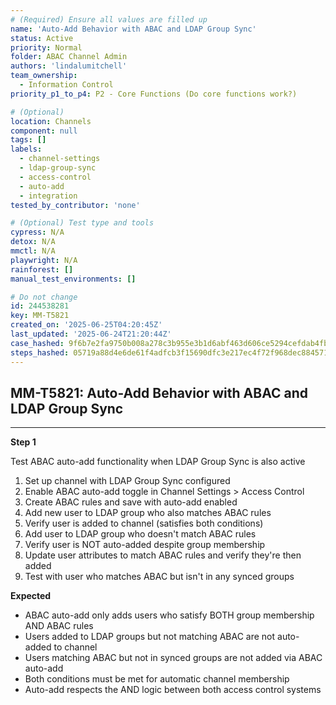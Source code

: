 ```yaml
---
# (Required) Ensure all values are filled up
name: 'Auto-Add Behavior with ABAC and LDAP Group Sync'
status: Active
priority: Normal
folder: ABAC Channel Admin
authors: 'lindalumitchell'
team_ownership:
  - Information Control
priority_p1_to_p4: P2 - Core Functions (Do core functions work?)

# (Optional)
location: Channels
component: null
tags: []
labels:
  - channel-settings
  - ldap-group-sync
  - access-control
  - auto-add
  - integration
tested_by_contributor: 'none'

# (Optional) Test type and tools
cypress: N/A
detox: N/A
mmctl: N/A
playwright: N/A
rainforest: []
manual_test_environments: []

# Do not change
id: 244538281
key: MM-T5821
created_on: '2025-06-25T04:20:45Z'
last_updated: '2025-06-24T21:20:44Z'
case_hashed: 9f6b7e2fa9750b008a278c3b955e3b1d6abf463d606ce5294cefdab4fb5280b266fa766ae4b284a5c94877fb750bc0fb
steps_hashed: 05719a88d4e6de61f4adfcb3f15690dfc3e217ec4f72f968dec884571dfb7220b0a052d8b9b13d32f9308639874f394a
---
```


<!-- (Auto-generated) Based on frontmatter's "key" and "name" -->

## MM-T5821: Auto-Add Behavior with ABAC and LDAP Group Sync

---

**Step 1**

Test ABAC auto-add functionality when LDAP Group Sync is also active

1. Set up channel with LDAP Group Sync configured
2. Enable ABAC auto-add toggle in Channel Settings > Access Control
3. Create ABAC rules and save with auto-add enabled
4. Add new user to LDAP group who also matches ABAC rules
5. Verify user is added to channel (satisfies both conditions)
6. Add user to LDAP group who doesn't match ABAC rules
7. Verify user is NOT auto-added despite group membership
8. Update user attributes to match ABAC rules and verify they're then added
9. Test with user who matches ABAC but isn't in any synced groups

**Expected**

- ABAC auto-add only adds users who satisfy BOTH group membership AND ABAC rules
- Users added to LDAP groups but not matching ABAC are not auto-added to channel
- Users matching ABAC but not in synced groups are not added via ABAC auto-add
- Both conditions must be met for automatic channel membership
- Auto-add respects the AND logic between both access control systems

